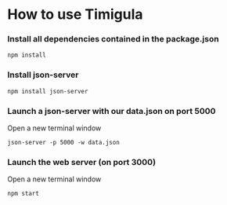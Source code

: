 # How to use Timigula


### Install all dependencies contained in the package.json

    npm install

### Install json-server

    npm install json-server

### Launch a json-server with our data.json on port 5000

Open a new terminal window

    json-server -p 5000 -w data.json

### Launch the web server (on port 3000)

Open a new terminal window

    npm start